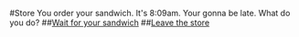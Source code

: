 #Store
You order your sandwich. It's 8:09am. Your gonna be late. What do you do?
##[Wait for your sandwich](trouble.md)
##[Leave the store](leave.md)